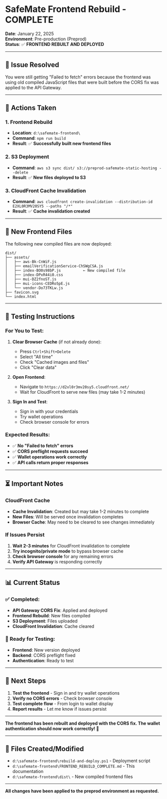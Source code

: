 # SafeMate Frontend Rebuild - COMPLETE

**Date**: January 22, 2025  
**Environment**: Pre-production (Preprod)  
**Status**: ✅ **FRONTEND REBUILT AND DEPLOYED**

---

## 🎯 **Issue Resolved**

You were still getting "Failed to fetch" errors because the frontend was using old compiled JavaScript files that were built before the CORS fix was applied to the API Gateway.

---

## 🔧 **Actions Taken**

### **1. Frontend Rebuild**
- **Location**: `d:\safemate-frontend\`
- **Command**: `npm run build`
- **Result**: ✅ **Successfully built new frontend files**

### **2. S3 Deployment**
- **Command**: `aws s3 sync dist/ s3://preprod-safemate-static-hosting --delete`
- **Result**: ✅ **New files deployed to S3**

### **3. CloudFront Cache Invalidation**
- **Command**: `aws cloudfront create-invalidation --distribution-id E2XL0R3MV20SY5 --paths "/*"`
- **Result**: ✅ **Cache invalidation created**

---

## 📁 **New Frontend Files**

The following new compiled files are now deployed:

```
dist/
├── assets/
│   ├── aws-Bk-CnWiF.js
│   ├── emailVerificationService-ChSWgCSA.js
│   ├── index-BO0s98bP.js          ← New compiled file
│   ├── index-DPxR44i0.css
│   ├── mui-DZ2fnoST.js
│   ├── mui-icons-CEDRo5pE.js
│   └── vendor-Do73TKLw.js
├── favicon.svg
└── index.html
```

---

## 🧪 **Testing Instructions**

### **For You to Test:**

1. **Clear Browser Cache** (if not already done):
   - Press `Ctrl+Shift+Delete`
   - Select "All time"
   - Check "Cached images and files"
   - Click "Clear data"

2. **Open Frontend**:
   - Navigate to `https://d2xl0r3mv20sy5.cloudfront.net/`
   - Wait for CloudFront to serve new files (may take 1-2 minutes)

3. **Sign In and Test**:
   - Sign in with your credentials
   - Try wallet operations
   - Check browser console for errors

### **Expected Results:**
- ✅ **No "Failed to fetch" errors**
- ✅ **CORS preflight requests succeed**
- ✅ **Wallet operations work correctly**
- ✅ **API calls return proper responses**

---

## ⏳ **Important Notes**

### **CloudFront Cache**
- **Cache Invalidation**: Created but may take 1-2 minutes to complete
- **New Files**: Will be served once invalidation completes
- **Browser Cache**: May need to be cleared to see changes immediately

### **If Issues Persist**
1. **Wait 2-3 minutes** for CloudFront invalidation to complete
2. **Try incognito/private mode** to bypass browser cache
3. **Check browser console** for any remaining errors
4. **Verify API Gateway** is responding correctly

---

## 📊 **Current Status**

### **✅ Completed:**
- **API Gateway CORS Fix**: Applied and deployed
- **Frontend Rebuild**: New files compiled
- **S3 Deployment**: Files uploaded
- **CloudFront Invalidation**: Cache cleared

### **🔄 Ready for Testing:**
- **Frontend**: New version deployed
- **Backend**: CORS preflight fixed
- **Authentication**: Ready to test

---

## 🎯 **Next Steps**

1. **Test the frontend** - Sign in and try wallet operations
2. **Verify no CORS errors** - Check browser console
3. **Test complete flow** - From login to wallet display
4. **Report results** - Let me know if issues persist

---

**The frontend has been rebuilt and deployed with the CORS fix. The wallet authentication should now work correctly! 🎉**

---

## 📁 **Files Created/Modified**

- `d:\safemate-frontend\rebuild-and-deploy.ps1` - Deployment script
- `d:\safemate-frontend\FRONTEND_REBUILD_COMPLETE.md` - This documentation
- `d:\safemate-frontend\dist\` - New compiled frontend files

---

**All changes have been applied to the preprod environment as requested.**
